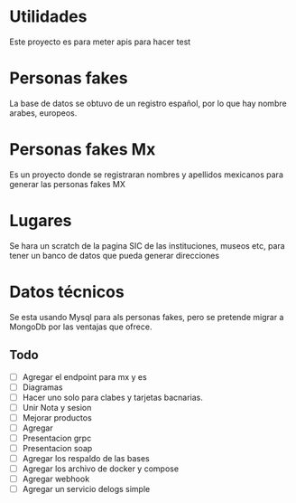 # Utilidades

Este proyecto es para meter apis para hacer test

# Personas fakes

La base de datos se obtuvo de un registro español, por lo que hay nombre arabes, europeos.


# Personas fakes Mx

Es un proyecto donde se registraran nombres y apellidos mexicanos para generar las personas fakes MX


# Lugares

Se hara un scratch de la pagina SIC de las instituciones, museos etc, para tener un banco de datos que pueda generar
direcciones

# Datos técnicos

Se esta usando Mysql para als personas fakes, pero se pretende migrar a MongoDb por las ventajas que ofrece.

## Todo
- [ ] Agregar el endpoint para mx y es
- [ ] Diagramas
- [ ] Hacer uno solo para clabes y tarjetas bacnarias.
- [ ] Unir Nota y sesion
- [ ] Mejorar productos
- [ ] Agregar
- [ ] Presentacion grpc
- [ ] Presentacion soap
- [ ] Agregar los respaldo de las bases
- [ ] Agregar los archivo de docker y compose
- [ ] Agregar webhook
- [ ] Agregar un servicio delogs simple
